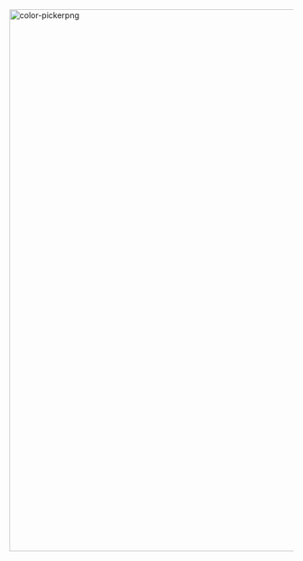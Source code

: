 <img width="960" alt="color-pickerpng" src="https://github.com/DavidKCoder/random-color-palette/assets/54977310/1765a5f0-fb49-45a3-b2e7-6b3eda3e604f">
